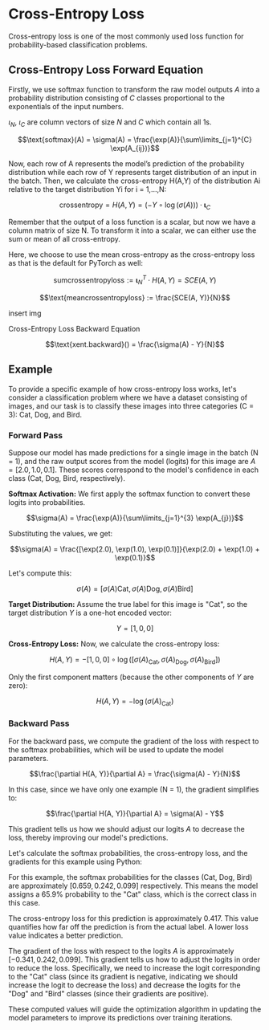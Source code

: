 
# Cross-Entropy Loss

Cross-entropy loss is one of the most commonly used loss function for probability-based classification problems. 

## Cross-Entropy Loss Forward Equation

Firstly, we use softmax function to transform the raw model outputs $A$ into a probability distribution consisting of $C$ classes proportional to the exponentials of the input numbers.

$\iota_N$, $\iota_C$ are column vectors of size $N$ and $C$ which contain all 1s. 

$$\text{softmax}(A) = \sigma(A) = \frac{\exp(A)}{\sum\limits_{j=1}^{C} \exp(A_{ij})}$$



Now, each row of A represents the model’s prediction of the probability distribution while each row of Y represents target distribution of an input in the batch.
Then, we calculate the cross-entropy H(A,Y) of the distribution Ai relative to the target distribution Yi for i = 1,...,N:

$$\text{crossentropy} = H(A, Y) = (-Y \circ \log(\sigma(A))) \cdot \mathbf{\iota}_C$$

Remember that the output of a loss function is a scalar, but now we have a column matrix of size N. To transform it into a scalar, we can either use the sum or mean of all cross-entropy.

Here, we choose to use the mean cross-entropy as the cross-entropy loss as that is the default for PyTorch as well:

$$\text{sumcrossentropyloss} := \mathbf{\iota}_N^T \cdot H(A, Y) = SCE(A, Y)$$

$$\text{meancrossentropyloss} := \frac{SCE(A, Y)}{N}$$

insert img

Cross-Entropy Loss Backward Equation

$$\text{xent.backward}() = \frac{\sigma(A) - Y}{N}$$

## Example

To provide a specific example of how cross-entropy loss works, let's consider a classification problem where we have a dataset consisting of images, and our task is to classify these images into three categories (C = 3): Cat, Dog, and Bird.

### Forward Pass

Suppose our model has made predictions for a single image in the batch (N = 1), and the raw output scores from the model (logits) for this image are $A = [2.0, 1.0, 0.1]$. These scores correspond to the model's confidence in each class (Cat, Dog, Bird, respectively).

**Softmax Activation:** We first apply the softmax function to convert these logits into probabilities.

$$\sigma(A) = \frac{\exp(A)}{\sum\limits_{j=1}^{3} \exp(A_{j})}$$

Substituting the values, we get:

$$\sigma(A) = \frac{[\exp(2.0), \exp(1.0), \exp(0.1)]}{\exp(2.0) + \exp(1.0) + \exp(0.1)}$$

Let's compute this:

$$\sigma(A) = [\sigma(A){\text{Cat}}, \sigma(A){\text{Dog}}, \sigma(A){\text{Bird}}]$$

**Target Distribution:** Assume the true label for this image is "Cat", so the target distribution $Y$ is a one-hot encoded vector: 

$$Y = [1, 0, 0]$$

**Cross-Entropy Loss:** Now, we calculate the cross-entropy loss:

$$H(A, Y) = -[1, 0, 0] \circ \log([\sigma(A)_{\text{Cat}}, \sigma(A)_{\text{Dog}}, \sigma(A)_{\text{Bird}}])$$

Only the first component matters (because the other components of $Y$ are zero):

$$H(A, Y) = -\log(\sigma(A)_{\text{Cat}})$$

### Backward Pass

For the backward pass, we compute the gradient of the loss with respect to the softmax probabilities, which will be used to update the model parameters.

$$\frac{\partial H(A, Y)}{\partial A} = \frac{\sigma(A) - Y}{N}$$

In this case, since we have only one example (N = 1), the gradient simplifies to:

$$\frac{\partial H(A, Y)}{\partial A} = \sigma(A) - Y$$

This gradient tells us how we should adjust our logits $A$ to decrease the loss, thereby improving our model's predictions.

Let's calculate the softmax probabilities, the cross-entropy loss, and the gradients for this example using Python:

For this example, the softmax probabilities for the classes (Cat, Dog, Bird) are approximately $[0.659, 0.242, 0.099]$ respectively. This means the model assigns a 65.9% probability to the "Cat" class, which is the correct class in this case.

The cross-entropy loss for this prediction is approximately $0.417$. This value quantifies how far off the prediction is from the actual label. A lower loss value indicates a better prediction.

The gradient of the loss with respect to the logits $A$ is approximately $[-0.341, 0.242, 0.099]$. This gradient tells us how to adjust the logits in order to reduce the loss. Specifically, we need to increase the logit corresponding to the "Cat" class (since its gradient is negative, indicating we should increase the logit to decrease the loss) and decrease the logits for the "Dog" and "Bird" classes (since their gradients are positive).

These computed values will guide the optimization algorithm in updating the model parameters to improve its predictions over training iterations.
